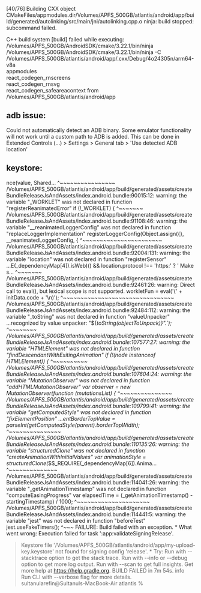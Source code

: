 


[40/76] Building CXX object CMakeFiles/appmodules.dir/Volumes/APFS_500GB/atlantis/android/app/build/generated/autolinking/src/main/jni/autolinking.cpp.o
ninja: build stopped: subcommand failed.

C++ build system [build] failed while executing:
/Volumes/APFS_500GB/AndroidSDK/cmake/3.22.1/bin/ninja \
/Volumes/APFS_500GB/AndroidSDK/cmake/3.22.1/bin/ninja
-C \
/Volumes/APFS_500GB/atlantis/android/app/.cxx/Debug/4o24305n/arm64-v8a \
appmodules \
react_codegen_rnscreens \
react_codegen_rnsvg \
react_codegen_safeareacontext
from /Volumes/APFS_500GB/atlantis/android/app




## adb issue:

Could not automatically detect an ADB binary. Some emulator functionality will not work until a custom path to ADB  is added. 
This can be done in Extended Controls (...) > Settings > General tab > 'Use detected ADB location'




## keystore:

nce(value, Shared... ^~~~~~~~~~~~~~~~~
/Volumes/APFS_500GB/atlantis/android/app/build/generated/assets/createBundleReleaseJsAndAssets/index.android.bundle:90015:12: warning: the variable "_WORKLET" was not declared in function "registerReanimatedError" if (!_WORKLET) { ^~~~~~~~
/Volumes/APFS_500GB/atlantis/android/app/build/generated/assets/createBundleReleaseJsAndAssets/index.android.bundle:91108:46: warning: the variable "__reanimatedLoggerConfig" was not declared in function "replaceLoggerImplementation" registerLoggerConfig(Object.assign({}, __reanimatedLoggerConfig, { ^~~~~~~~~~~~~~~~~~~~~~~~
/Volumes/APFS_500GB/atlantis/android/app/build/generated/assets/createBundleReleaseJsAndAssets/index.android.bundle:92004:131: warning: the variable "location" was not declared in function "registerSensor"
...E(_dependencyMap[4]).isWeb)() && location.protocol !== 'https:' ? ' Make s... ^~~~~~~~
/Volumes/APFS_500GB/atlantis/android/app/build/generated/assets/createBundleReleaseJsAndAssets/index.android.bundle:92461:26: warning: Direct call to eval(), but lexical scope is not supported. workletFun = eval('(' + initData.code + '\n)'); ^~~~~~~~~~~~~~~~~~~~~~~~~~~~~~~~~
/Volumes/APFS_500GB/atlantis/android/app/build/generated/assets/createBundleReleaseJsAndAssets/index.android.bundle:92484:112: warning: the variable "_toString" was not declared in function "valueUnpacker"
...recognized by value unpacker: "${_toString(objectToUnpack)}".`); ^~~~~~~~~
/Volumes/APFS_500GB/atlantis/android/app/build/generated/assets/createBundleReleaseJsAndAssets/index.android.bundle:107577:27: warning: the variable "HTMLElement" was not declared in function "findDescendantWithExitingAnimation" if (!(node instanceof HTMLElement)) { ^~~~~~~~~~~
/Volumes/APFS_500GB/atlantis/android/app/build/generated/assets/createBundleReleaseJsAndAssets/index.android.bundle:107604:24: warning: the variable "MutationObserver" was not declared in function "addHTMLMutationObserver" var observer = new MutationObserver(function (mutationsList) { ^~~~~~~~~~~~~~~~
/Volumes/APFS_500GB/atlantis/android/app/build/generated/assets/createBundleReleaseJsAndAssets/index.android.bundle:109799:41: warning: the variable "getComputedStyle" was not declared in function "fixElementPosition"
...entBorderTopValue = parseInt(getComputedStyle(parent).borderTopWidth); ^~~~~~~~~~~~~~~~
/Volumes/APFS_500GB/atlantis/android/app/build/generated/assets/createBundleReleaseJsAndAssets/index.android.bundle:110135:26: warning: the variable "structuredClone" was not declared in function "createAnimationWithInitialValues" var animationStyle = structuredClone(_$$_REQUIRE(_dependencyMap[6]).Anima... ^~~~~~~~~~~~~~~
/Volumes/APFS_500GB/atlantis/android/app/build/generated/assets/createBundleReleaseJsAndAssets/index.android.bundle:114041:26: warning: the variable "_getAnimationTimestamp" was not declared in function "computeEasingProgress" var elapsedTime = (_getAnimationTimestamp() - startingTimestamp) / 1000; ^~~~~~~~~~~~~~~~~~~~~~
/Volumes/APFS_500GB/atlantis/android/app/build/generated/assets/createBundleReleaseJsAndAssets/index.android.bundle:114441:5: warning: the variable "jest" was not declared in function "beforeTest" jest.useFakeTimers(); ^~~~ FAILURE: Build failed with an exception. * What went wrong:
Execution failed for task ':app:validateSigningRelease'.
> Keystore file '/Volumes/APFS_500GB/atlantis/android/app/my-upload-key.keystore' not found for signing config 'release'. * Try:
> Run with --stacktrace option to get the stack trace.
> Run with --info or --debug option to get more log output.
> Run with --scan to get full insights.
> Get more help at https://help.gradle.org. BUILD FAILED in 7m 54s.
info Run CLI with --verbose flag for more details.
sultanularefin@Sultanuls-MacBook-Air atlantis % 


